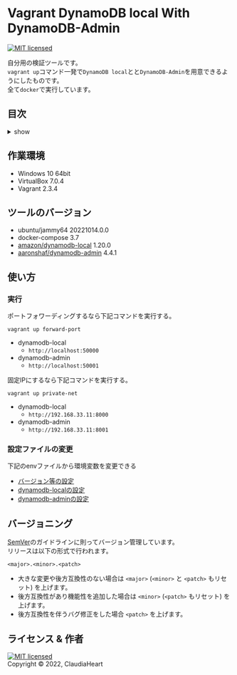 <!-- omit in toc -->
Vagrant DynamoDB local With DynamoDB-Admin
==========
[![MIT licensed][shield-license]][mit]

自分用の検証ツールです。  
`vagrant up`コマンド一発で`DynamoDB local`とと`DynamoDB-Admin`を用意できるようにしたものです。  
全て`docker`で実行しています。  


<!-- omit in toc -->
目次
-----------------
<details>
<summary>show</summary>

- [作業環境](#作業環境)
- [ツールのバージョン](#ツールのバージョン)
- [使い方](#使い方)
  - [実行](#実行)
  - [設定ファイルの変更](#設定ファイルの変更)
- [バージョニング](#バージョニング)
- [ライセンス & 作者](#ライセンス--作者)
</details>


作業環境
------------
- Windows 10 64bit
- VirtualBox 7.0.4
- Vagrant 2.3.4


ツールのバージョン
------------
- ubuntu/jammy64 20221014.0.0
- docker-compose 3.7
- [amazon/dynamodb-local](https://hub.docker.com/r/amazon/dynamodb-local) 1.20.0
- [aaronshaf/dynamodb-admin](https://hub.docker.com/r/aaronshaf/dynamodb-admin/) 4.4.1


使い方
-----
### 実行
ポートフォワーディングするなら下記コマンドを実行する。
```pwsh
vagrant up forward-port
```
- dynamodb-local
  - `http://localhost:50000`
- dynamodb-admin
  - `http://localhost:50001`

固定IPにするなら下記コマンドを実行する。
```pwsh
vagrant up private-net
```
- dynamodb-local
  - `http://192.168.33.11:8000`
- dynamodb-admin
  - `http://192.168.33.11:8001`

### 設定ファイルの変更
下記のenvファイルから環境変数を変更できる
- [バージョン等の設定](./docker/.env)
- [dynamodb-localの設定](./docker/.env.dynamodb-local)
- [dynamodb-adminの設定](./docker/.env.dynamodb-admin)


バージョニング
-----
[SemVer][semver]のガイドラインに則ってバージョン管理しています。  
リリースは以下の形式で行われます。
```
<major>.<minor>.<patch>
```
- 大きな変更や後方互換性のない場合は `<major>` (`<minor>` と `<patch>` もリセット) を上げます。
- 後方互換性があり機能性を追加した場合は `<minor>` (`<patch>` もリセット) を上げます。
- 後方互換性を伴うバグ修正をした場合 `<patch>` を上げます。


ライセンス & 作者
-------
[![MIT licensed][shield-license]](LICENSE)  
Copyright &copy; 2022, ClaudiaHeart



[shield-license]: https://img.shields.io/badge/license-MIT-blue.svg
[mit]: https://licenses.opensource.jp/MIT/MIT.html
[semver]: https://semver.org/lang/ja/